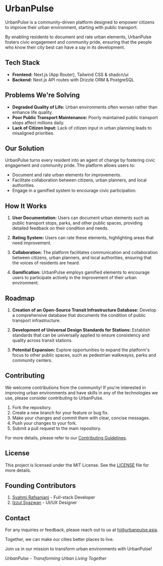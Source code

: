 # UrbanPulse

UrbanPulse is a community-driven platform designed to empower citizens to improve their urban environment, starting with public transport.

By enabling residents to document and rate urban elements, UrbanPulse fosters civic engagement and community pride, ensuring that the people who know their city best can have a say in its development.

## Tech Stack

- **Frontend:** Next.js (App Router), Tailwind CSS & shadcn/ui
- **Backend:** Next.js API routes with Drizzle ORM & PostgreSQL

## Problems We're Solving

- **Degraded Quality of Life:** Urban environments often worsen rather than enhance life quality.
- **Poor Public Transport Maintenance:** Poorly maintained public transport stops affect millions daily.
- **Lack of Citizen Input:** Lack of citizen input in urban planning leads to misaligned priorities.

## Our Solution

UrbanPulse turns every resident into an agent of change by fostering civic engagement and community pride. The platform allows users to:

- Document and rate urban elements for improvements.
- Facilitate collaboration between citizens, urban planners, and local authorities.
- Engage in a gamified system to encourage civic participation.

## How It Works

1. **User Documentation:** Users can document urban elements such as public transport stops, parks, and other public spaces, providing detailed feedback on their condition and needs.

2. **Rating System:** Users can rate these elements, highlighting areas that need improvement.

3. **Collaboration:** The platform facilitates communication and collaboration between citizens, urban planners, and local authorities, ensuring that the voices of residents are heard.

4. **Gamification:** UrbanPulse employs gamified elements to encourage users to participate actively in the improvement of their urban environment.

## Roadmap

1. **Creation of an Open-Source Transit Infrastructure Database:** Develop a comprehensive database that documents the condition of public transport infrastructure.

2. **Development of Universal Design Standards for Stations:** Establish standards that can be universally applied to ensure consistency and quality across transit stations.

3. **Potential Expansion:** Explore opportunities to expand the platform's focus to other public spaces, such as pedestrian walkwayss, parks and community centers.

## Contributing

We welcome contributions from the community! If you're interested in improving urban environments and have skills in any of the technologies we use, please consider contributing to UrbanPulse.

1. Fork the repository.
2. Create a new branch for your feature or bug fix.
3. Make your changes and commit them with clear, concise messages.
4. Push your changes to your fork.
5. Submit a pull request to the main repository.

For more details, please refer to our [Contributing Guidelines](CONTRIBUTING.md).

## License

This project is licensed under the MIT License. See the [LICENSE](LICENSE) file for more details.

## Founding Contributors

1. [Syahmi Rafsanjani](https://x.com/SyahmiRafsan) - Full-stack Developer
2. [Izzul Syazwan](https://x.com/theizzulsyazwan) - UI/UX Designer

## Contact

For any inquiries or feedback, please reach out to us at hi@urbanpulse.asia.

Together, we can make our cities better places to live.

Join us in our mission to transform urban environments with UrbanPulse!

_UrbanPulse - Transforming Urban Living Together_

